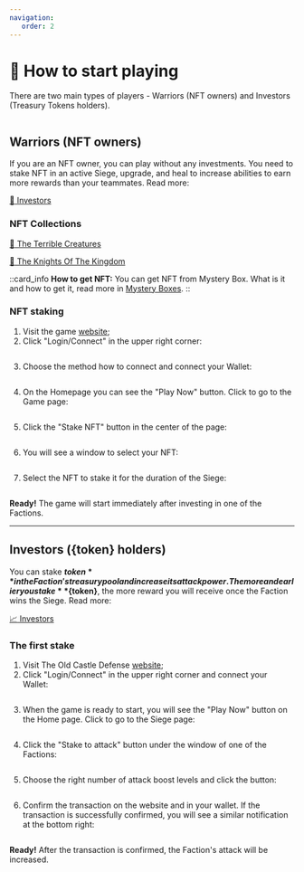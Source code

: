 ```yaml
---
navigation:
   order: 2
---
```


# 🚀 How to start playing

<p>There are two main types of players - Warriors (NFT owners) and Investors (Treasury Tokens holders).</p>

<img src="/assets/docs/.gitbook/assets/paths_to_play.jpg" alt="">

## Warriors (NFT owners)

<div>

If you are an NFT owner, you can play without any investments. You need to stake NFT 
in an active Siege, upgrade, and heal to increase abilities to earn more rewards than 
your teammates. Read more:

<a href="game-fi-elements" 
 class="docs-item">
<span>🎯</span>
Investors</a>
</div>

### NFT Collections

<div>

<a href="nft-collections/terrible-creatures"
class="docs-item _creatures">
<span>👻</span>
The Terrible Creatures
</a>

<a href="nft-collections/knights-of-the-kingdom"
class="docs-item _knights">
<span>🏰</span>
The Knights Of The Kingdom
</a>

::card_info
**How to get NFT:** You can get NFT from Mystery Box. What is it and how to get it, read 
more in <a href="mystery-boxes.md" class="doc-link">Mystery Boxes</a>.
::
</div>

### NFT staking
<div>

1. Visit the game <a href="https://theoldcastle.xyz/" target="_blanc" class="doc-link">website</a>;
2. Click "Login/Connect" in the upper right corner:
<img src="/assets/docs/.gitbook/assets/connect_wallet.png" alt="">
</div>

<div>

3. Choose the method how to connect and connect your Wallet:
<img src="/assets/docs/.gitbook/assets/connect_wallet_methods.png" alt="">
</div>

<div>

4. On the Homepage you can see the "Play Now" button. Click to go to the Game page:
<img src="/assets/docs/.gitbook/assets/participate.png" alt="">
</div>

<div>

5. Click the "Stake NFT" button in the center of the page:
<img src="/assets/docs/.gitbook/assets/stake.png" alt="">
</div>

<div>

6. You will see a window to select your NFT:
<img src="/assets/docs/.gitbook/assets/selected_nft.png" alt="">
</div>

<div>

7. Select the NFT to stake it for the duration of the Siege:
<img src="/assets/docs/.gitbook/assets/selected_nft.png" alt="">
</div>

<div>

**Ready!** The game will start immediately after investing in one of the Factions.
<img src="/assets/docs/.gitbook/assets/stake_ready.png" alt="">
</div>

***

## Investors ({token} holders)

<div>

You can stake **${token}** in the Faction's treasury pool and increase its attack power. 
The more and earlier you stake **${token}**, the more reward you will receive once the 
Faction wins the Siege. Read more:

<a href="investors" 
 class="docs-item">
<span>📈</span>
Investors</a>
</div>

### The first stake

<div>

1. Visit The Old Castle Defense <a href="https://theoldcastle.xyz/" target="_blanc" class="doc-link">website</a>;
2. Click "Login/Connect" in the upper right corner and connect your Wallet:
<img src="/assets/docs/.gitbook/assets/connect_wallet.png" alt="">
</div>

<div>

3. When the game is ready to start, you will see the "Play Now" button on the Home page. 
Click to go to the Siege page:
<img src="/assets/docs/.gitbook/assets/participate.png" alt="">
</div>

<div>

4. Click the "Stake to attack" button under the window of one of the Factions:
<img src="/assets/docs/.gitbook/assets/buy_attack_button.png" alt="">
</div>

<div>

5. Choose the right number of attack boost levels and click the button:
<img src="/assets/docs/.gitbook/assets/attack_levels_{blockchain}_{token}.png" alt="">
</div>

<div>

6. Confirm the transaction on the website and in your wallet. If the transaction is successfully confirmed, 
you will see a similar notification at the bottom right:
<img src="/assets/docs/.gitbook/assets/confirmed_transaction.png" alt="">
</div>

<div>

**Ready!** After the transaction is confirmed, the Faction's attack will be increased.
<img src="/assets/docs/.gitbook/assets/investment_ready.png" alt="">
</div>
